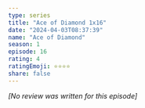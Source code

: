 ```yaml
---
type: series
title: "Ace of Diamond 1x16"
date: "2024-04-03T08:37:39"
name: "Ace of Diamond"
season: 1
episode: 16
rating: 4
ratingEmoji: ⭐️⭐️⭐️⭐️
share: false
---
```


*[No review was written for this episode]*
